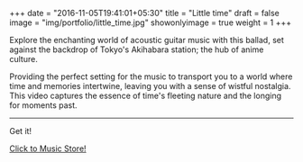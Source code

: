 +++
date = "2016-11-05T19:41:01+05:30"
title = "Little time"
draft = false
image = "img/portfolio/little_time.jpg"
showonlyimage = true
weight = 1
+++

Explore the enchanting world of acoustic guitar music with this ballad, set against the backdrop of Tokyo's Akihabara station; the hub of anime culture.

<!--more-->

Providing the perfect setting for the music to transport you to a world where time and memories intertwine, leaving you with a sense of wistful nostalgia. This video captures the essence of time's fleeting nature and the longing for moments past.

---

Get it!

[Click to Music Store!](https://shop.heribertorangel.com/b/hOEwS)







